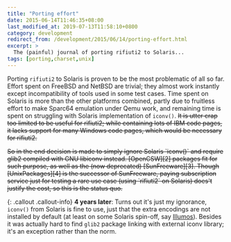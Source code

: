 ```yaml
---
title: "Porting effort"
date: 2015-06-14T11:46:35+08:00
last_modified_at: 2019-07-13T11:58:10+0800
category: development
redirect_from: /development/2015/06/14/porting-effort.html
excerpt: >
  The (painful) journal of porting rifiuti2 to Solaris...
tags: [porting,charset,unix]
---
```


Porting `rifiuti2` to Solaris is proven to be the most problematic
of all so far.  Effort spent on FreeBSD and NetBSD are trivial; they
almost work instantly except incompatibility of tools used in some
test cases. Time spent on Solaris is more than the other platforms
combined, partly due to fruitless effort to make Sparc64 emulation
under Qemu work, and remaining time is spent on struggling with Solaris
implementation of `iconv()`. <del datetime="2019-07-13T12:01:20+0800">
It is utter crap too limited to be
useful for rifiuti2; while containing lots of IBM code pages, it
lacks support for many Windows code pages, which would be necessary
for rifiuti2.</del>

<del datetime="2019-07-13T12:02:25+0800">
So in the end decision is made to simply ignore Solaris `iconv()`
and require glib2 compiled with GNU libiconv instead. [OpenCSW][2]
packages fit for such purpose, as well as the (now deprecated)
[SunFreeware][3]. Though [UnixPackages][4] is the successor
of SunFreeware, paying subscription service just for testing a rare
use case (using `rifiuti2` on Solaris) does't justify the cost,
so this is the status quo.</del>

{: .callout .callout-info}
**4 years later**: Turns out it's just my ignorance, `iconv()` from
Solaris is fine to use, just that the extra encodings are not installed
by default (at least on some Solaris spin-off, say [Illumos][5]). Besides
it was actually hard to find `glib2` package linking with external iconv
library; it's an exception rather than the norm.

[1]: http://opensxce.org/
[2]: https://www.opencsw.org/
[3]: https://www.sunfreeware.com/
[4]: https://unixpackages.com/
[5]: https://illumos.org/
